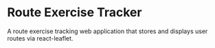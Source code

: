 # Route Exercise Tracker

A route exercise tracking web application that stores and displays user routes via react-leaflet.
